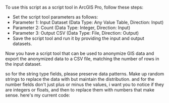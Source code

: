To use this script as a script tool in ArcGIS Pro, follow these steps:

- Set the script tool parameters as follows:
- Parameter 1: Input Dataset (Data Type: Any Value Table, Direction: Input)
- Parameter 2: Count (Data Type: Integer, Direction: Input)
- Parameter 3: Output CSV (Data Type: File, Direction: Output)
- Save the script tool and run it by providing the input and output datasets.

Now you have a script tool that can be used to anonymize GIS data and export the anonymized data to a CSV file, matching the number of rows in the input dataset.


so for the string type fields, please preserve data patterns. Make up random strings to replace the data with but maintain the distribution. and for the number fields don't just plus or minus the values, i want you to notice if they are integers or floats, and then to replace them with numbers that make sense. here's my current code:
